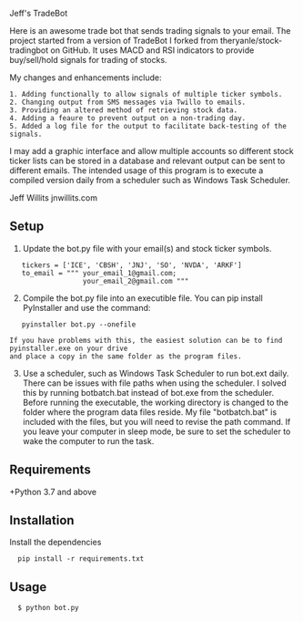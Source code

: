 
Jeff's TradeBot

Here is an awesome trade bot that sends trading signals to your email. The project started from a
version of TradeBot I forked from theryanle/stock-tradingbot on GitHub. It uses MACD and RSI
indicators to provide buy/sell/hold signals for trading of stocks.

My changes and enhancements include:

    1. Adding functionally to allow signals of multiple ticker symbols.
    2. Changing output from SMS messages via Twillo to emails.
    3. Providing an altered method of retrieving stock data.
    4. Adding a feaure to prevent output on a non-trading day.
    5. Added a log file for the output to facilitate back-testing of the signals.

I may add a graphic interface and allow multiple accounts so different stock ticker lists can be
stored in a database and relevant output can be sent to different emails. The intended usage of
this program is to execute a compiled version daily from a scheduler such as Windows Task
Scheduler.

Jeff Willits  jnwillits.com



## Setup

1. Update the bot.py file with your email(s) and stock ticker symbols.
```
   tickers = ['ICE', 'CBSH', 'JNJ', 'SO', 'NVDA', 'ARKF']
   to_email = """ your_email_1@gmail.com;
                  your_email_2@gmail.com """ 
```

2. Compile the bot.py file into an executible file. You can pip install PyInstaller and use the
   command:

```
   pyinstaller bot.py --onefile
```

    If you have problems with this, the easiest solution can be to find pyinstaller.exe on your drive
    and place a copy in the same folder as the program files.


3. Use a scheduler, such as Windows Task Scheduler to run bot.ext daily. There can be issues 
   with file paths when using the scheduler. I solved this by running botbatch.bat instead of
   bot.exe from the scheduler. Before running the executable, the working directory is
   changed to the folder where the program data files reside. My file "botbatch.bat" is 
   included with the files, but you will need to revise the path command. If you leave your
   computer in sleep mode, be sure to set the scheduler to wake the computer to run the task.


## Requirements
+Python 3.7 and above


## Installation
Install the dependencies
```
  pip install -r requirements.txt
```

## Usage
```
  $ python bot.py
```
